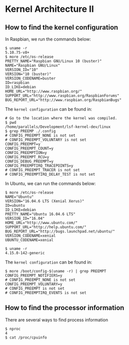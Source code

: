 # Kernel Architecture II


## How to find the kernel configuration


In Raspbian, we run the commands below:


```shell
$ uname -r
5.10.75-v8+
$ more /etc/os-release 
PRETTY_NAME="Raspbian GNU/Linux 10 (buster)"
NAME="Raspbian GNU/Linux"
VERSION_ID="10"
VERSION="10 (buster)"
VERSION_CODENAME=buster
ID=raspbian
ID_LIKE=debian
HOME_URL="http://www.raspbian.org/"
SUPPORT_URL="http://www.raspbian.org/RaspbianForums"
BUG_REPORT_URL="http://www.raspbian.org/RaspbianBugs"
```

The `kernel configuration` can be found in:


```shell
# Go to the location where the kernel was compiled.
$ pwd
/home/parallels/Development/lsf-kernel-dev/linux
$ grep PREEMP ./.config
# CONFIG_PREEMPT_NONE is not set
# CONFIG_PREEMPT_VOLUNTARY is not set
CONFIG_PREEMPT=y
CONFIG_PREEMPT_COUNT=y
CONFIG_PREEMPTION=y
CONFIG_PREEMPT_RCU=y
CONFIG_DEBUG_PREEMPT=y
CONFIG_PREEMPTIRQ_TRACEPOINTS=y
# CONFIG_PREEMPT_TRACER is not set
# CONFIG_PREEMPTIRQ_DELAY_TEST is not set
```

In Ubuntu, we can run the commands below:

```shell
$ more /etc/os-release 
NAME="Ubuntu"
VERSION="16.04.6 LTS (Xenial Xerus)"
ID=ubuntu
ID_LIKE=debian
PRETTY_NAME="Ubuntu 16.04.6 LTS"
VERSION_ID="16.04"
HOME_URL="http://www.ubuntu.com/"
SUPPORT_URL="http://help.ubuntu.com/"
BUG_REPORT_URL="http://bugs.launchpad.net/ubuntu/"
VERSION_CODENAME=xenial
UBUNTU_CODENAME=xenial

$ uname -r
4.15.0-142-generic
```

The `kernel configuration` can be found in:

```shell
$ more /boot/config-$(uname -r) | grep PREEMPT
CONFIG_PREEMPT_NOTIFIERS=y
# CONFIG_PREEMPT_NONE is not set
CONFIG_PREEMPT_VOLUNTARY=y
# CONFIG_PREEMPT is not set
# CONFIG_PREEMPTIRQ_EVENTS is not set
```

## How to find the processor information

There are several ways to find process information

```shell
$ nproc
4
$ cat /proc/cpuinfo
```
